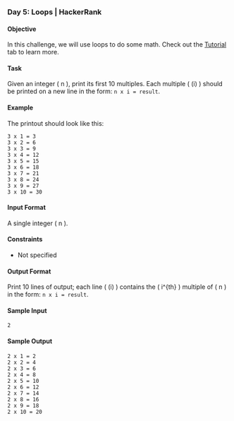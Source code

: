 ### Day 5: Loops | HackerRank

#### Objective
In this challenge, we will use loops to do some math. Check out the [Tutorial](https://www.hackerrank.com/challenges/30-loops/tutorial) tab to learn more.

#### Task
Given an integer \( n \), print its first 10 multiples. Each multiple \( (i) \) should be printed on a new line in the form: `n x i = result`.

#### Example
The printout should look like this:
```
3 x 1 = 3
3 x 2 = 6
3 x 3 = 9
3 x 4 = 12
3 x 5 = 15
3 x 6 = 18
3 x 7 = 21
3 x 8 = 24
3 x 9 = 27
3 x 10 = 30
```

#### Input Format
A single integer \( n \).

#### Constraints
- Not specified

#### Output Format
Print 10 lines of output; each line \( (i) \) contains the \( i^{th} \) multiple of \( n \) in the form: `n x i = result`.

#### Sample Input
```
2
```

#### Sample Output
```
2 x 1 = 2
2 x 2 = 4
2 x 3 = 6
2 x 4 = 8
2 x 5 = 10
2 x 6 = 12
2 x 7 = 14
2 x 8 = 16
2 x 9 = 18
2 x 10 = 20
```

